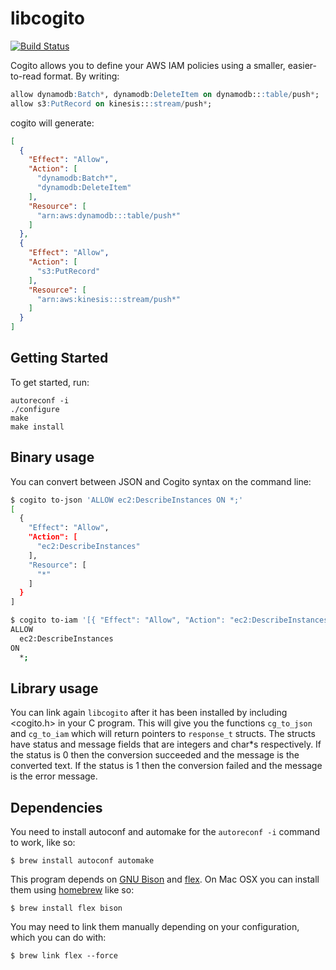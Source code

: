 # libcogito

[![Build Status](https://travis-ci.com/localytics/libcogito.svg?token=kQUiABmGkzyHdJdMnCnv&branch=master)](https://travis-ci.com/localytics/libcogito)

Cogito allows you to define your AWS IAM policies using a smaller, easier-to-read format. By writing:

```sql
allow dynamodb:Batch*, dynamodb:DeleteItem on dynamodb:::table/push*;
allow s3:PutRecord on kinesis:::stream/push*;
```

cogito will generate:

```json
[
  {
    "Effect": "Allow",
    "Action": [
      "dynamodb:Batch*",
      "dynamodb:DeleteItem"
    ],
    "Resource": [
      "arn:aws:dynamodb:::table/push*"
    ]
  },
  {
    "Effect": "Allow",
    "Action": [
      "s3:PutRecord"
    ],
    "Resource": [
      "arn:aws:kinesis:::stream/push*"
    ]
  }
]
```

## Getting Started

To get started, run:

```
autoreconf -i
./configure
make
make install
```

## Binary usage

You can convert between JSON and Cogito syntax on the command line:

```bash
$ cogito to-json 'ALLOW ec2:DescribeInstances ON *;'
[
  {
    "Effect": "Allow",
    "Action": [
      "ec2:DescribeInstances"
    ],
    "Resource": [
      "*"
    ]
  }
]

$ cogito to-iam '[{ "Effect": "Allow", "Action": "ec2:DescribeInstances", "Resource": "*" }]'
ALLOW
  ec2:DescribeInstances
ON
  *;
```

## Library usage

You can link again `libcogito` after it has been installed by including <cogito.h> in your C program. This will give you the functions `cg_to_json` and `cg_to_iam` which will return pointers to `response_t` structs. The structs have status and message fields that are integers and char*s respectively. If the status is 0 then the conversion succeeded and the message is the converted text. If the status is 1 then the conversion failed and the message is the error message.

## Dependencies

You need to install autoconf and automake for the `autoreconf -i` command to
work, like so:

    $ brew install autoconf automake

This program depends on [GNU Bison](https://www.gnu.org/software/bison/) and [flex](http://flex.sourceforge.net/). On Mac OSX you can install them using [homebrew](http://brew.sh/) like so:

    $ brew install flex bison

You may need to link them manually depending on your configuration, which you can do with:

    $ brew link flex --force
